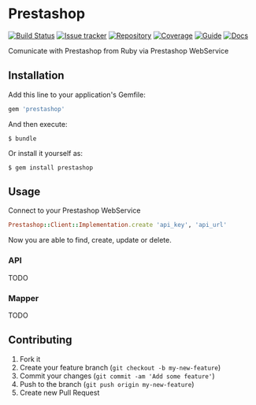 # Prestashop
[![Build Status][badge-jenkins]][jenkins] [![Issue tracker][badge-jira]][jira] [![Repository][badge-bitbucket]][bitbucket] [![Coverage][badge-simplecov]][simplecov] [![Guide][badge-guide]][guide]  [![Docs][badge-docs]][docs]

Comunicate with Prestashop from Ruby via Prestashop WebService

## Installation

Add this line to your application's Gemfile:

```ruby
gem 'prestashop'
```

And then execute:

    $ bundle

Or install it yourself as:

    $ gem install prestashop

## Usage

Connect to your Prestashop WebService
```ruby
Prestashop::Client::Implementation.create 'api_key', 'api_url'
```
Now you are able to find, create, update or delete.

### API

TODO

### Mapper

TODO

## Contributing

1. Fork it
2. Create your feature branch (`git checkout -b my-new-feature`)
3. Commit your changes (`git commit -am 'Add some feature'`)
4. Push to the branch (`git push origin my-new-feature`)
5. Create new Pull Request


[badge-jenkins]: http://jenkins.werein.cz/buildStatus/icon?job=prestashop
[badge-jira]: http://img.shields.io/badge/Issues-JIRA-blue.svg
[badge-bitbucket]: http://img.shields.io/badge/Repo-BitBucket-blue.svg
[badge-simplecov]: http://img.shields.io/badge/Coverage-SimpleCov-brightgreen.svg
[badge-guide]: http://img.shields.io/badge/Read-Guide-orange.svg
[badge-docs]: http://img.shields.io/badge/Read-Docs-lightgrey.svg

[jenkins]: http://jenkins.werein.cz/view/gems/job/prestashop
[jira]: http://jira.werein.cz/browse/PS
[bitbucket]: https://bitbucket.org/werein/prestashop
[simplecov]: http://jenkins.werein.cz/view/gems/job/prestashop/ws/coverage/index.html#_AllFiles
[guide]: http://werein.github.io/private-gems/prestashop/
[docs]: http://jenkins.werein.cz/view/gems/job/prestashop/ws/doc/index.html